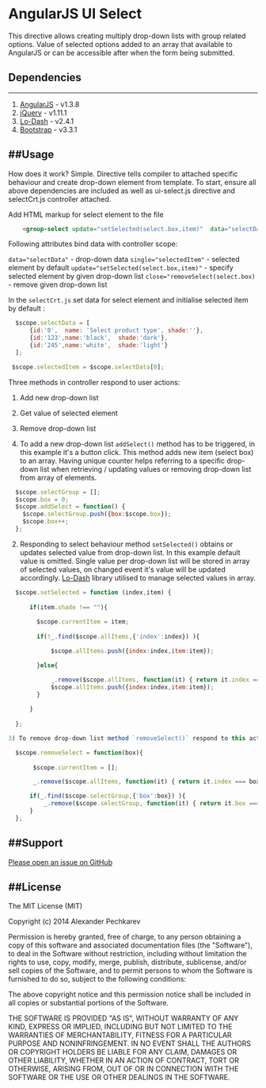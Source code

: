 # AngularJS UI Select
This directive allows creating multiply drop-down lists with group related options. Value of selected options added to an array that available to AngularJS or can be accessible after when the form being submitted.

## Dependencies
-------------

1. [AngularJS](https://angularjs.org/) - v1.3.8
2. [jQuery](http://jquery.com/) - v1.11.1
3. [Lo-Dash](https://lodash.com/) - v2.4.1
4. [Bootstrap](http://getbootstrap.com/) - v3.3.1

##Usage
-------------
How does it work? Simple. Directive tells compiler to attached specific behaviour and create drop-down element from template. 
To start, ensure all above dependencies are included as well as ui-select.js directive and selectCrt.js controller attached.

Add HTML markup for select element to the file

```html
    <group-select update="setSelected(select.box,item)"  data="selectData" single="selectedItem" close="removeSelect(select.box)"  ng-repeat="select in selectGroup"></group-select>
```

Following attributes bind data with controller scope:

 `data="selectData"`   - drop-down data 
 `single="selectedItem"`  - selected element by default
 `update="setSelected(select.box,item)"` - specify selected element by given drop-down list
 `close="removeSelect(select.box)` - remove given drop-down list


In the `selectCrt.js` set data for select element and initialise selected item by default :

```javascript
  $scope.selectData = [
      {id:'0',  name: 'Select product type', shade:''},
      {id:'123',name:'black',  shade:'dark'},
      {id:'245',name:'white',  shade:'light'}     
  ];

 $scope.selectedItem = $scope.selectData[0]; 
```

Three methods in controller respond to user actions:

1) Add new drop-down list
2) Get value of selected element
3) Remove drop-down list


1) To add a new drop-down list `addSelect()` method has to be triggered, in this example it's a button click. This method adds new item (select box) to an array. Having unique counter helps referring to a specific drop-down list when retrieving / updating values or removing drop-down list from array of elements.

```javascript
  $scope.selectGroup = [];
  $scope.box = 0;
  $scope.addSelect = function() {
    $scope.selectGroup.push({box:$scope.box});
    $scope.box++;
  };
```


2) Responding to select behaviour method `setSelected()` obtains or updates selected value from drop-down list. In this example default value is omitted. Single value per drop-down list will be stored in array of selected values, on changed event it's value will be updated accordingly. [Lo-Dash](https://lodash.com/) library utilised to manage selected values in array. 

```javascript
  $scope.setSelected = function (index,item) {
      
      if(item.shade !== ""){
      
        $scope.currentItem = item;
      
        if(!_.find($scope.allItems,{'index':index}) ){

            $scope.allItems.push({index:index,item:item});

        }else{

            _.remove($scope.allItems, function(it) { return it.index === index; });
            $scope.allItems.push({index:index,item:item});
        }
      
      }
        
  };
```

```javascript
3) To remove drop-down list method `removeSelect()` respond to this action. Selected value from given drop-down list being removed from array of values first and then drop-down list being removed it's self.

  $scope.removeSelect = function(box){
      
       $scope.currentItem = [];

       _.remove($scope.allItems, function(it) { return it.index === box; });

      if(_.find($scope.selectGroup,{'box':box}) ){
          _.remove($scope.selectGroup, function(it) { return it.box === box; });
      }
  };
```




##Support
-------------

[Please open an issue on GitHub](https://github.com/alexpechkarev/angular-ui-select/issues)


##License
-------------

The MIT License (MIT)

Copyright (c) 2014 Alexander Pechkarev

Permission is hereby granted, free of charge, to any person obtaining a copy
of this software and associated documentation files (the "Software"), to deal
in the Software without restriction, including without limitation the rights
to use, copy, modify, merge, publish, distribute, sublicense, and/or sell
copies of the Software, and to permit persons to whom the Software is
furnished to do so, subject to the following conditions:

The above copyright notice and this permission notice shall be included in all
copies or substantial portions of the Software.

THE SOFTWARE IS PROVIDED "AS IS", WITHOUT WARRANTY OF ANY KIND, EXPRESS OR
IMPLIED, INCLUDING BUT NOT LIMITED TO THE WARRANTIES OF MERCHANTABILITY,
FITNESS FOR A PARTICULAR PURPOSE AND NONINFRINGEMENT. IN NO EVENT SHALL THE
AUTHORS OR COPYRIGHT HOLDERS BE LIABLE FOR ANY CLAIM, DAMAGES OR OTHER
LIABILITY, WHETHER IN AN ACTION OF CONTRACT, TORT OR OTHERWISE, ARISING FROM,
OUT OF OR IN CONNECTION WITH THE SOFTWARE OR THE USE OR OTHER DEALINGS IN THE
SOFTWARE.